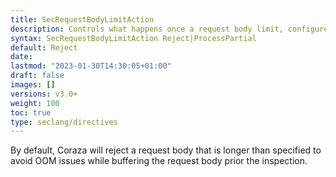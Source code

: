 ```yaml
---
title: SecRequestBodyLimitAction
description: Controls what happens once a request body limit, configured with SecRequestBodyLimit, is encountered
syntax: SecRequestBodyLimitAction Reject|ProcessPartial
default: Reject
date: 
lastmod: "2023-01-30T14:30:05+01:00"
draft: false
images: []
versions: v3.0+
weight: 100
toc: true
type: seclang/directives
---
```

[//]: <> (This file is generated by tools/directivesgen. DO NOT EDIT.)
By default, Coraza will reject a request body that is longer than specified to
avoid OOM issues while buffering the request body prior the inspection.

